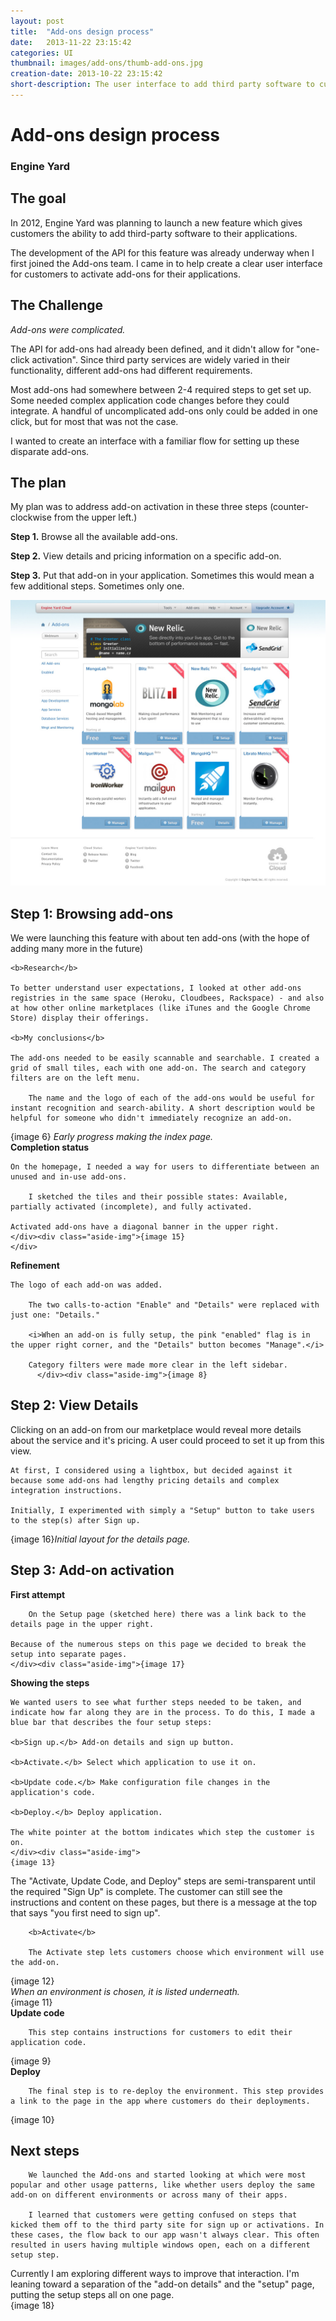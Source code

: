 ```yaml
---
layout: post
title:  "Add-ons design process"
date:   2013-11-22 23:15:42
categories: UI
thumbnail: images/add-ons/thumb-add-ons.jpg
creation-date: 2013-10-22 23:15:42
short-description: The user interface to add third party software to customer's apps.
---
```

# Add-ons design process
### Engine Yard
 
## The goal

In 2012, Engine Yard was planning to launch a new feature which gives customers the ability to add third-party software to their applications.

The development of the API for this feature was already underway when I first joined the Add-ons team. I came in to help create a clear user interface for customers to activate add-ons for their applications.

## The Challenge
_Add-ons were complicated._

The API for add-ons had already been defined, and it didn't allow for "one-click activation". Since third party services are widely varied in their functionality, different add-ons had different requirements. 

Most add-ons had somewhere between 2-4 required steps to get set up. Some needed complex application code changes before they could integrate. A handful of uncomplicated add-ons only could be added in one click, but for most that was not the case.

I wanted to create an interface with a familiar flow for setting up these disparate add-ons.

## The plan

My plan was to address add-on activation in these three steps (counter-clockwise from the upper left.)

**Step 1.** Browse all the available add-ons.

**Step 2.** View details and pricing information on a specific add-on.

**Step 3.** Put that add-on in your application. Sometimes this would mean a few additional steps. Sometimes only one.

![Add-ons step 1](/images/add-ons/addons-1.jpg)
    <h2>Step 1: Browsing add-ons</h2>
    We were launching this feature with about ten add-ons (with the hope of adding many more in the future)

    <b>Research</b>

    To better understand user expectations, I looked at other add-ons registries in the same space (Heroku, Cloudbees, Rackspace) - and also at how other online marketplaces (like iTunes and the Google Chrome Store) display their offerings.

    <b>My conclusions</b>

    The add-ons needed to be easily scannable and searchable. I created a grid of small tiles, each with one add-on. The search and category filters are on the left menu. 

		The name and the logo of each of the add-ons would be useful for instant recognition and search-ability. A short description would be helpful for someone who didn't immediately recognize an add-on.
  </div><div class="aside-img">{image 6}
    <i>Early progress making the index page.</i>
  </div>
</div>
<div class="clear">
  <div class="aside">
		<b>Completion status</b>

    On the homepage, I needed a way for users to differentiate between an unused and in-use add-ons.
		
		I sketched the tiles and their possible states: Available, partially activated (incomplete), and fully activated.

    Activated add-ons have a diagonal banner in the upper right.
  	</div><div class="aside-img">{image 15}
    </div>
</div>
<div class="clear">
  <div class="aside">
    <b>Refinement</b>

    The logo of each add-on was added.

		The two calls-to-action "Enable" and "Details" were replaced with just one: "Details."
    
		<i>When an add-on is fully setup, the pink "enabled" flag is in the upper right corner, and the "Details" button becomes "Manage".</i>

		Category filters were made more clear in the left sidebar.
		  </div><div class="aside-img">{image 8}
  </div>
</div>
<div class="clear">
  <div class="aside">
    <h2>Step 2: View Details</h2>
    Clicking on an add-on from our marketplace would reveal more details about the service and it's pricing. A user could proceed to set it up from this view.

    At first, I considered using a lightbox, but decided against it because some add-ons had lengthy pricing details and complex integration instructions.

    Initially, I experimented with simply a "Setup" button to take users to the step(s) after Sign up.
  </div><div class="aside-img">{image 16}<i>Initial layout for the details page.</i>
  </div>
</div>
<div class="clear">
  <div class="aside"><h2>Step 3: Add-on activation</h2>
    <b>First attempt</b>

		On the Setup page (sketched here) there was a link back to the details page in the upper right.

    Because of the numerous steps on this page we decided to break the setup into separate pages.
    </div><div class="aside-img">{image 17}
  </div>
</div>

<div class="clear">
  <div class="aside"><b>Showing the steps</b>

    We wanted users to see what further steps needed to be taken, and indicate how far along they are in the process. To do this, I made a blue bar that describes the four setup steps:

    <b>Sign up.</b> Add-on details and sign up button.

    <b>Activate.</b> Select which application to use it on.

    <b>Update code.</b> Make configuration file changes in the application's code.

    <b>Deploy.</b> Deploy application.

    The white pointer at the bottom indicates which step the customer is on.
    </div><div class="aside-img">
    {image 13}
  </div>
</div>

<div class="clear">
  <div class="aside">
    The "Activate, Update Code, and Deploy" steps are semi-transparent until the required "Sign Up" is complete. The customer can still see the instructions and content on these pages, but there is a message at the top that says "you first need to sign up".

		<b>Activate</b>

		The Activate step lets customers choose which environment will use the add-on.
  </div><div class="aside-img">
{image 12}
  </div>
</div>
<div class="clear">
  <div class="aside">
    <i>When an environment is chosen, it is listed underneath.</i>
  </div><div class="aside-img">
	{image 11}
  </div>
</div>
<div class="clear">
  <div class="aside">
		<b>Update code</b>

		This step contains instructions for customers to edit their application code.
  </div><div class="aside-img">
{image 9}
  </div>
</div>
<div class="clear">
  <div class="aside">
		<b>Deploy</b>

		The final step is to re-deploy the environment. This step provides a link to the page in the app where customers do their deployments.
  </div><div class="aside-img">
{image 10}
  </div>
</div>
<div class="clear">
  <div class="aside">
		<h2>Next steps</h2>

		We launched the Add-ons and started looking at which were most popular and other usage patterns, like whether users deploy the same add-on on different environments or across many of their apps.

		I learned that customers were getting confused on steps that kicked them off to the third party site for sign up or activations. In these cases, the flow back to our app wasn't always clear. This often resulted in users having multiple windows open, each on a different setup step.
  </div>
</div>
<div class="clear">
  <div class="aside">
		Currently I am exploring different ways to improve that interaction. I'm leaning toward a separation of the "add-on details" and the "setup" page, putting the setup steps all on one page.
  </div><div class="aside-img">
{image 18}
  </div>
</div>
